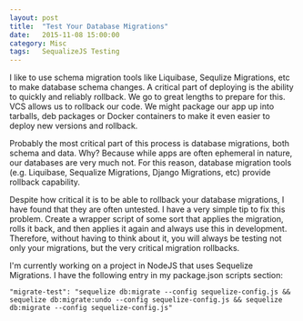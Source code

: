 ```yaml
---
layout: post
title:  "Test Your Database Migrations"
date:   2015-11-08 15:00:00
category: Misc
tags:   SequalizeJS Testing
---
```

I like to use schema migration tools like Liquibase, Sequlize Migrations, etc to make database schema changes.
A critical part of deploying is the ability to quickly and reliably rollback. We go to great lengths to
prepare for this. VCS allows us to rollback our code. We might package our app up into tarballs, deb packages
or Docker containers to make it even easier to deploy new versions and rollback. 

Probably the most critical part of this process is database migrations, both schema and data. Why? Because
while apps are often ephemeral in nature, our databases are very much not. For this reason, database migration
tools (e.g. Liquibase, Sequalize Migrations, Django Migrations, etc) provide rollback capability.

Despite how critical it is to be able to rollback your database migrations, I have found that they are often
untested. I have a very simple tip to fix this problem. Create a wrapper script of some sort that applies
the migration, rolls it back, and then applies it again and always use this in development. Therefore, without
having to think about it, you will always be testing not only your migrations, but the very critical migration
rollbacks.

I'm currently working on a project in NodeJS that uses Sequelize Migrations. I have the following entry
in my package.json scripts section:

`"migrate-test": "sequelize db:migrate --config sequelize-config.js && sequelize db:migrate:undo --config sequelize-config.js && sequelize db:migrate --config sequelize-config.js"`
